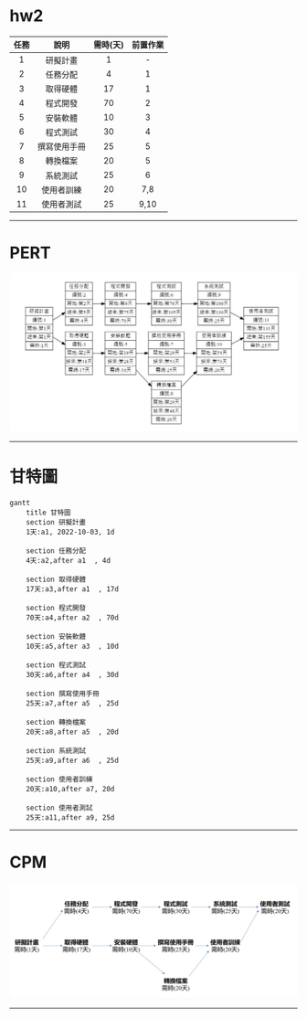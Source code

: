 # hw2
| 任務  | 說明  | 需時(天) | 前置作業 |
| :------------: |:---------------:| :-----:| :-----: |
| 1 | 研擬計畫 | 1 | - |
| 2 | 任務分配 | 4 | 1 |
| 3 | 取得硬體 | 17 | 1 |
| 4 | 程式開發 | 70 | 2 |
| 5 | 安裝軟體 | 10 | 3 |
| 6 | 程式測試 | 30 | 4 |
| 7 | 撰寫使用手冊 | 25 | 5 |
| 8 | 轉換檔案 | 20 | 5 |
| 9 | 系統測試 | 25 | 6 |
| 10 | 使用者訓練 | 20 | 7,8 |
| 11 | 使用者測試 | 25 | 9,10 |

***
# PERT
![PERT/CPM](PERT.jpg "PERT")
***
# 甘特圖
```mermaid
gantt
    title 甘特圖
    section 研擬計畫
    1天:a1, 2022-10-03, 1d
    
    section 任務分配
    4天:a2,after a1  , 4d
    
    section 取得硬體
    17天:a3,after a1  , 17d
    
    section 程式開發
    70天:a4,after a2  , 70d 
    
    section 安裝軟體
    10天:a5,after a3  , 10d
    
    section 程式測試
    30天:a6,after a4  , 30d
    
    section 撰寫使用手冊
    25天:a7,after a5  , 25d
    
    section 轉換檔案
    20天:a8,after a5  , 20d
    
    section 系統測試
    25天:a9,after a6  , 25d
    
    section 使用者訓練
    20天:a10,after a7, 20d
    
    section 使用者測試
    25天:a11,after a9, 25d
```

***
# CPM
![path](關鍵圖.jpg "path")
***
